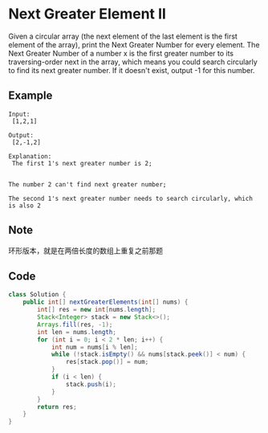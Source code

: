 # Next Greater Element II

Given a circular array (the next element of the last element is the first element of the array), print the Next Greater Number for every element. The Next Greater Number of a number x is the first greater number to its traversing-order next in the array, which means you could search circularly to find its next greater number. If it doesn't exist, output -1 for this number.

## **Example**

```
Input:
 [1,2,1]

Output:
 [2,-1,2]

Explanation:
 The first 1's next greater number is 2; 


The number 2 can't find next greater number; 

The second 1's next greater number needs to search circularly, which is also 2
```

## Note

环形版本，就是在两倍长度的数组上重复之前那题

## Code

```java
class Solution {
    public int[] nextGreaterElements(int[] nums) {
        int[] res = new int[nums.length];
        Stack<Integer> stack = new Stack<>();
        Arrays.fill(res, -1);
        int len = nums.length;
        for (int i = 0; i < 2 * len; i++) {
            int num = nums[i % len];
            while (!stack.isEmpty() && nums[stack.peek()] < num) {
                res[stack.pop()] = num; 
            }
            if (i < len) {
                stack.push(i);
            }
        }
        return res;
    }
}
```
